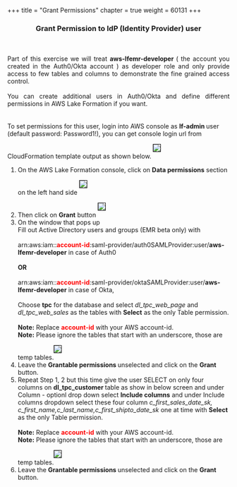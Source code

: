 +++
title = "Grant Permissions"
chapter = true
weight = 60131
+++

<center><h3>Grant Permission to IdP (Identity Provider) user </h3></center>
<div style="text-align: justify">
  <br/><br/>
  Part of this exercise we will treat <b>aws-lfemr-developer </b> ( the account you created in the Auth0/Okta account ) as developer role and only provide access to few tables and columns to demonstrate the fine grained access control.
  <br/><br/>
  You can create additional users in Auth0/Okta and define different permissions in AWS Lake Formation if you want.
</div> 
  <br/><br/>To set permissions for this user, login into AWS console as <b> lf-admin </b> user (default password: Password1!), you can get console login url from CloudFormation template output as shown below. 
  <img src="/images/cfn-complete-3.png" style="margin:15px 0px; border:1px solid black"/> 
  <br/>
<div>
   <ol>
      <li>On the AWS Lake Formation console, click on <b>Data permissions</b> section on the left hand side <img src="/images/DataPermissions.png" style="margin:15px 0px; border:1px solid black"/>
      </li>
      <li>Then click on <b>Grant</b> button <img src="/images/DataPermissions-Grant.png" style="margin:15px 0px; border:1px solid black"/>
      </li>
      <li>On the window that pops up
        <br/>Fill out Active Directory users and groups (EMR beta only) with  <br/><br/>arn:aws:iam::<b style="color:red">account-id</b>:saml-provider/auth0SAMLProvider:user/<b>aws-lfemr-developer</b> in case of Auth0 <br/><br/> <b>OR</b> <br/><br/> arn:aws:iam::<b style="color:red">account-id</b>:saml-provider/oktaSAMLProvider:user/<b>aws-lfemr-developer</b> in case of Okta, 
        <br/><br/>Choose <b>tpc</b> for the database and select <i>dl_tpc_web_page</i> and <i>dl_tpc_web_sales</i> as the tables with <b>Select</b> as the only Table permission.<br/>
        <br/><b>Note:</b> Replace <b style="color:red">account-id</b> with your AWS account-id.
        <br/><b>Note:</b> Please ignore the tables that start with an underscore, those are temp tables.<img src="/images/lf-emr-grant-SELECT-twotables.png" style="margin:15px 0px; border:1px solid black"/></li>
      <li>Leave the <b> Grantable permissions </b> unselected and click on the <b>Grant</b> button.</li>
      
      
   <li> Repeat Step 1, 2  but this time give the user SELECT on only four columns on <b> dl_tpc_customer </b> table as show in below screen and under Column - optionl drop down select <b>Include columns</b> and under Include columns dropdown select these four column <i>c_first_sales_date_sk, c_first_name,c_last_name,c_first_shipto_date_sk </i> one at time with <b>Select</b> as the only Table permission.<br/>
        <br/><b>Note:</b> Replace <b style="color:red">account-id</b> with your AWS account-id.
        <br/><b>Note:</b> Please ignore the tables that start with an underscore, those are temp tables.<img src="/images/lf-emr-grant-SELECT-columns.png" style="margin:15px 0px; border:1px solid black"/></li>
   <li>Leave the <b> Grantable permissions </b> unselected and click on the <b>Grant</b> button.</li>
                
         
            
          
   </ol>
  </div>

